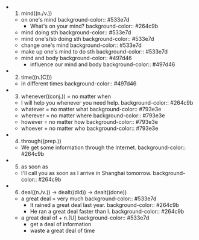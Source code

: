 -
  1. mind((n./v.))
	- on one's mind
	  background-color:: #533e7d
		- What's on your mind?
		  background-color:: #264c9b
	- mind doing sth
	  background-color:: #533e7d
	- mind one's/sb doing sth
	  background-color:: #533e7d
	- change one's mind
	  background-color:: #533e7d
	- make up one's mind to do sth
	  background-color:: #533e7d
	- mind and body
	  background-color:: #497d46
		- influence our mind and body
		  background-color:: #497d46
-
  2. time((n.[C]))
	- in different times
	  background-color:: #497d46
-
  3. whenever((conj.)) = no matter when
	- I will help you whenever you need help.
	  background-color:: #264c9b
	- whatever = no matter what
	  background-color:: #793e3e
	- wherever = no matter where
	  background-color:: #793e3e
	- however = no matter how
	  background-color:: #793e3e
	- whoever = no matter who
	  background-color:: #793e3e
-
  4. through((prep.))
	- We get some information through the Internet.
	  background-color:: #264c9b
-
  5. as soon as
	- I'll call you as soon as I arrive in Shanghai tomorrow.
	  background-color:: #264c9b
-
  6. deal((n./v.)) -> dealt((did)) -> dealt((done))
	- a great deal = very much
	  background-color:: #533e7d
		- It rained a great deal last year.
		  background-color:: #264c9b
		- He ran a great deal faster than I.
		  background-color:: #264c9b
	- a great deal of + n.[U]
	  background-color:: #533e7d
		- get a deal of information
		- waste a great deal of time
